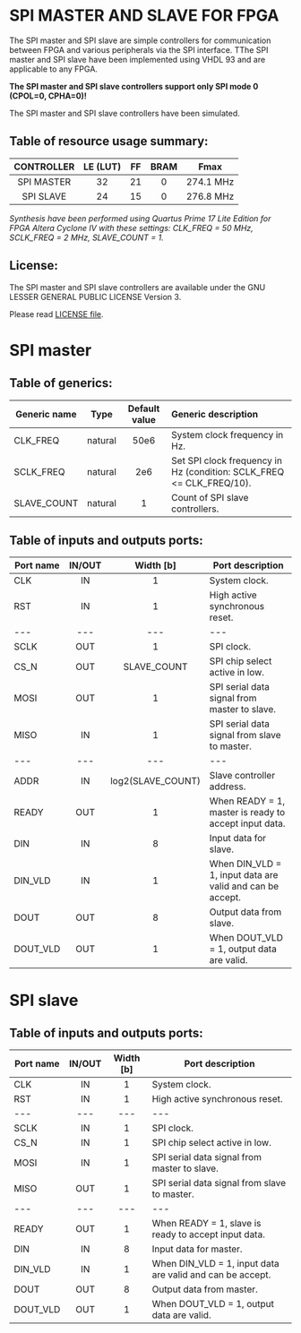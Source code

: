# SPI MASTER AND SLAVE FOR FPGA

The SPI master and SPI slave are simple controllers for communication between FPGA and various peripherals via the SPI interface. TThe SPI master and SPI slave have been implemented using VHDL 93 and are applicable to any FPGA.

**The SPI master and SPI slave controllers support only SPI mode 0 (CPOL=0, CPHA=0)!**

The SPI master and SPI slave controllers have been simulated.

## Table of resource usage summary:

CONTROLLER | LE (LUT) | FF | BRAM | Fmax
:---:|:---:|:---:|:---:|:---:
SPI MASTER | 32 | 21 | 0 | 274.1 MHz
SPI SLAVE | 24 | 15 | 0 | 276.8 MHz

*Synthesis have been performed using Quartus Prime 17 Lite Edition for FPGA Altera Cyclone IV with these settings: CLK_FREQ = 50 MHz, SCLK_FREQ = 2 MHz, SLAVE_COUNT = 1.*

## License:

The SPI master and SPI slave controllers are available under the GNU LESSER GENERAL PUBLIC LICENSE Version 3.

Please read [LICENSE file](LICENSE).

# SPI master

## Table of generics:

Generic name | Type | Default value | Generic description
---|:---:|:---:|:---
CLK_FREQ | natural | 50e6 | System clock frequency in Hz.
SCLK_FREQ | natural | 2e6 | Set SPI clock frequency in Hz (condition: SCLK_FREQ <= CLK_FREQ/10).
SLAVE_COUNT | natural | 1 | Count of SPI slave controllers.

## Table of inputs and outputs ports:

Port name | IN/OUT | Width [b]| Port description
---|:---:|:---:|---
CLK | IN | 1 | System clock.
RST | IN | 1 | High active synchronous reset.
--- | --- | --- | ---
SCLK | OUT | 1 | SPI clock.
CS_N | OUT | SLAVE_COUNT | SPI chip select active in low.
MOSI | OUT | 1 | SPI serial data signal from master to slave.
MISO | IN | 1 | SPI serial data signal from slave to master.
--- | --- | --- | ---
ADDR | IN | log2(SLAVE_COUNT) | Slave controller address.
READY | OUT | 1 | When READY = 1, master is ready to accept input data.
DIN | IN | 8 | Input data for slave.
DIN_VLD | IN | 1 | When DIN_VLD = 1, input data are valid and can be accept.
DOUT | OUT | 8 | Output data from slave.
DOUT_VLD | OUT | 1 | When DOUT_VLD = 1, output data are valid.

# SPI slave

## Table of inputs and outputs ports:

Port name | IN/OUT | Width [b]| Port description
---|:---:|:---:|---
CLK | IN | 1 | System clock.
RST | IN | 1 | High active synchronous reset.
--- | --- | --- | ---
SCLK | IN | 1 | SPI clock.
CS_N | IN | 1 | SPI chip select active in low.
MOSI | IN | 1 | SPI serial data signal from master to slave.
MISO | OUT | 1 | SPI serial data signal from slave to master.
--- | --- | --- | ---
READY | OUT | 1 | When READY = 1, slave is ready to accept input data.
DIN | IN | 8 | Input data for master.
DIN_VLD | IN | 1 | When DIN_VLD = 1, input data are valid and can be accept.
DOUT | OUT | 8 | Output data from master.
DOUT_VLD | OUT | 1 | When DOUT_VLD = 1, output data are valid.
